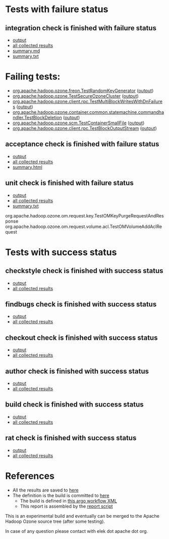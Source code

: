 # Tests with failure status

## integration check is finished with failure status

   * [output](https://raw.githubusercontent.com/elek/ozone-ci/master/pr/pr-hdds-2007-65vhz/integration/output.log)
   * [all collected results](https://github.com/elek/ozone-ci/tree/master/pr/pr-hdds-2007-65vhz/integration)
   * [summary.md](https://github.com/elek/ozone-ci/tree/master/pr/pr-hdds-2007-65vhz/integration/summary.md)
   * [summary.txt](https://github.com/elek/ozone-ci/tree/master/pr/pr-hdds-2007-65vhz/integration/summary.txt)

# Failing tests: 

 * [org.apache.hadoop.ozone.freon.TestRandomKeyGenerator](hadoop-ozone/tools/org.apache.hadoop.ozone.freon.TestRandomKeyGenerator.txt) ([output](hadoop-ozone/tools/org.apache.hadoop.ozone.freon.TestRandomKeyGenerator-output.txt/))
 * [org.apache.hadoop.ozone.TestSecureOzoneCluster](hadoop-ozone/integration-test/org.apache.hadoop.ozone.TestSecureOzoneCluster.txt) ([output](hadoop-ozone/integration-test/org.apache.hadoop.ozone.TestSecureOzoneCluster-output.txt/))
 * [org.apache.hadoop.ozone.client.rpc.TestMultiBlockWritesWithDnFailures](hadoop-ozone/integration-test/org.apache.hadoop.ozone.client.rpc.TestMultiBlockWritesWithDnFailures.txt) ([output](hadoop-ozone/integration-test/org.apache.hadoop.ozone.client.rpc.TestMultiBlockWritesWithDnFailures-output.txt/))
 * [org.apache.hadoop.ozone.container.common.statemachine.commandhandler.TestBlockDeletion](hadoop-ozone/integration-test/org.apache.hadoop.ozone.container.common.statemachine.commandhandler.TestBlockDeletion.txt) ([output](hadoop-ozone/integration-test/org.apache.hadoop.ozone.container.common.statemachine.commandhandler.TestBlockDeletion-output.txt/))
 * [org.apache.hadoop.ozone.scm.TestContainerSmallFile](hadoop-ozone/integration-test/org.apache.hadoop.ozone.scm.TestContainerSmallFile.txt) ([output](hadoop-ozone/integration-test/org.apache.hadoop.ozone.scm.TestContainerSmallFile-output.txt/))
 * [org.apache.hadoop.ozone.client.rpc.TestBlockOutputStream](hadoop-ozone/integration-test/org.apache.hadoop.ozone.client.rpc.TestBlockOutputStream.txt) ([output](hadoop-ozone/integration-test/org.apache.hadoop.ozone.client.rpc.TestBlockOutputStream-output.txt/))

## acceptance check is finished with failure status

   * [output](https://raw.githubusercontent.com/elek/ozone-ci/master/pr/pr-hdds-2007-65vhz/acceptance/output.log)
   * [all collected results](https://github.com/elek/ozone-ci/tree/master/pr/pr-hdds-2007-65vhz/acceptance)
   * [summary.html](https://elek.github.io/ozone-ci/pr/pr-hdds-2007-65vhz/acceptance/summary.html)


## unit check is finished with failure status

   * [output](https://raw.githubusercontent.com/elek/ozone-ci/master/pr/pr-hdds-2007-65vhz/unit/output.log)
   * [all collected results](https://github.com/elek/ozone-ci/tree/master/pr/pr-hdds-2007-65vhz/unit)
   * [summary.txt](https://github.com/elek/ozone-ci/tree/master/pr/pr-hdds-2007-65vhz/unit/summary.txt)

org.apache.hadoop.ozone.om.request.key.TestOMKeyPurgeRequestAndResponse
org.apache.hadoop.ozone.om.request.volume.acl.TestOMVolumeAddAclRequest


# Tests with success status

## checkstyle check is finished with success status

   * [output](https://raw.githubusercontent.com/elek/ozone-ci/master/pr/pr-hdds-2007-65vhz/checkstyle/output.log)
   * [all collected results](https://github.com/elek/ozone-ci/tree/master/pr/pr-hdds-2007-65vhz/checkstyle)


## findbugs check is finished with success status

   * [output](https://raw.githubusercontent.com/elek/ozone-ci/master/pr/pr-hdds-2007-65vhz/findbugs/output.log)
   * [all collected results](https://github.com/elek/ozone-ci/tree/master/pr/pr-hdds-2007-65vhz/findbugs)


## checkout check is finished with success status

   * [output](https://raw.githubusercontent.com/elek/ozone-ci/master/pr/pr-hdds-2007-65vhz/checkout/output.log)
   * [all collected results](https://github.com/elek/ozone-ci/tree/master/pr/pr-hdds-2007-65vhz/checkout)


## author check is finished with success status

   * [output](https://raw.githubusercontent.com/elek/ozone-ci/master/pr/pr-hdds-2007-65vhz/author/output.log)
   * [all collected results](https://github.com/elek/ozone-ci/tree/master/pr/pr-hdds-2007-65vhz/author)


## build check is finished with success status

   * [output](https://raw.githubusercontent.com/elek/ozone-ci/master/pr/pr-hdds-2007-65vhz/build/output.log)
   * [all collected results](https://github.com/elek/ozone-ci/tree/master/pr/pr-hdds-2007-65vhz/build)


## rat check is finished with success status

   * [output](https://raw.githubusercontent.com/elek/ozone-ci/master/pr/pr-hdds-2007-65vhz/rat/output.log)
   * [all collected results](https://github.com/elek/ozone-ci/tree/master/pr/pr-hdds-2007-65vhz/rat)




# References

 * All the results are saved to [here](https://github.com/elek/ozone-ci/tree/master/pr/pr-hdds-2007-65vhz/)
 * The definition is the build is committed to [here](https://github.com/elek/argo-ozone)
    * The build is defined in [this argo workflow XML](https://github.com/elek/argo-ozone/blob/master/ozone-build.yaml)
    * This report is assembled by the [report script](https://github.com/elek/argo-ozone/blob/master/scripts/report.sh)

This is an experimental build and eventually can be merged to the Apache Hadoop Ozone source tree (after some testing).

In case of any question please contact with elek dot apache dot org.
